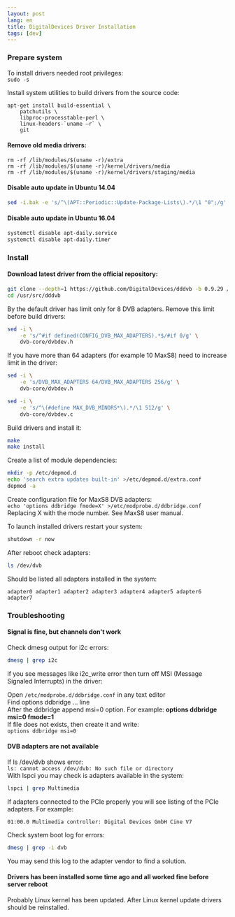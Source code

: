 ```yaml
---
layout: post
lang: en
title: DigitalDevices Driver Installation
tags: [dev]
---
```


### Prepare system
To install drivers needed root privileges:  
`sudo -s`

<!-- more -->
Install system utilities to build drivers from the source code:  
```
apt-get install build-essential \
    patchutils \
    libproc-processtable-perl \
    linux-headers-`uname –r` \
    git
```


#### Remove old media drivers:  

```
rm -rf /lib/modules/$(uname -r)/extra
rm -rf /lib/modules/$(uname -r)/kernel/drivers/media
rm -rf /lib/modules/$(uname -r)/kernel/drivers/staging/media
```


#### Disable auto update in Ubuntu 14.04  

``` sh
sed -i.bak -e 's/^\(APT::Periodic::Update-Package-Lists\).*/\1 "0";/g' /etc/apt/apt.conf.d/10periodic
```

#### Disable auto update in Ubuntu 16.04
``` sh
systemctl disable apt-daily.service
systemctl disable apt-daily.timer
```


### Install

#### Download latest driver from the official repository:
``` sh
git clone --depth=1 https://github.com/DigitalDevices/dddvb -b 0.9.29 /usr/src/dddvb
cd /usr/src/dddvb
```
By the default driver has limit only for 8 DVB adapters. Remove this limit before build drivers:

``` sh
sed -i \
    -e 's/^#if defined(CONFIG_DVB_MAX_ADAPTERS).*$/#if 0/g' \
    dvb-core/dvbdev.h
```    
If you have more than 64 adapters (for example 10 MaxS8) need to increase limit in the driver:

``` sh
sed -i \
    -e 's/DVB_MAX_ADAPTERS 64/DVB_MAX_ADAPTERS 256/g' \
    dvb-core/dvbdev.h

sed -i \
    -e 's/^\(#define MAX_DVB_MINORS*\).*/\1 512/g' \
    dvb-core/dvbdev.c
```
Build drivers and install it:
``` sh
make
make install
```
Create a list of module dependencies:  
``` sh
mkdir -p /etc/depmod.d
echo 'search extra updates built-in' >/etc/depmod.d/extra.conf
depmod -a
```

Create configuration file for MaxS8 DVB adapters:  
`echo 'options ddbridge fmode=X' >/etc/modprobe.d/ddbridge.conf`  
Replacing X with the mode number. See MaxS8 user manual.  

To launch installed drivers restart your system:  
``` sh
shutdown -r now
```  

After reboot check adapters:  
``` sh
ls /dev/dvb
```  

Should be listed all adapters installed in the system:  
```
adapter0 adapter1 adapter2 adapter3 adapter4 adapter5 adapter6 adapter7
```

### Troubleshooting


#### Signal is fine, but channels don't work

Check dmesg output for i2c errors:  
``` sh
dmesg | grep i2c
```
if you see messages like i2c_write error then turn off MSI (Message Signaled Interrupts) in the driver:  

Open `/etc/modprobe.d/ddbridge.conf` in any text editor  
Find options ddbridge … line  
After the ddbridge append msi=0 option. For example: **options ddbridge msi=0 fmode=1**  
If file does not exists, then create it and write:    
`options ddbridge msi=0`  

#### DVB adapters are not available

If ls /dev/dvb shows error:  
`ls: cannot access /dev/dvb: No such file or directory`  
With lspci you may check is adapters available in the system:  
``` sh
lspci | grep Multimedia
``` 

If adapters connected to the PCIe properly you will see listing of the PCIe adapters. For example:  
```
01:00.0 Multimedia controller: Digital Devices GmbH Cine V7
```

Check system boot log for errors:
``` sh
dmesg | grep -i dvb
```
You may send this log to the adapter vendor to find a solution.

#### Drivers has been installed some time ago and all worked fine before server reboot
Probably Linux kernel has been updated. After Linux kernel update drivers should be reinstalled.
